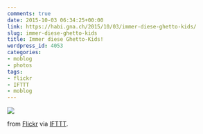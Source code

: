 ```yaml
---
comments: true
date: 2015-10-03 06:34:25+00:00
link: https://habi.gna.ch/2015/10/03/immer-diese-ghetto-kids/
slug: immer-diese-ghetto-kids
title: Immer diese Ghetto-Kids!
wordpress_id: 4053
categories:
- moblog
- photos
tags:
- flickr
- IFTTT
- moblog
---
```


![](http://ift.tt/1OdJqrw)  

  

from [Flickr](http://flic.kr/p/zotqvV) via [IFTTT](http://ift.tt/1c4nCfM).
